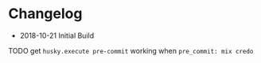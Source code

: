 # Changelog
- 2018-10-21 Initial Build

TODO
get `husky.execute pre-commit` working when `pre_commit: mix credo`

